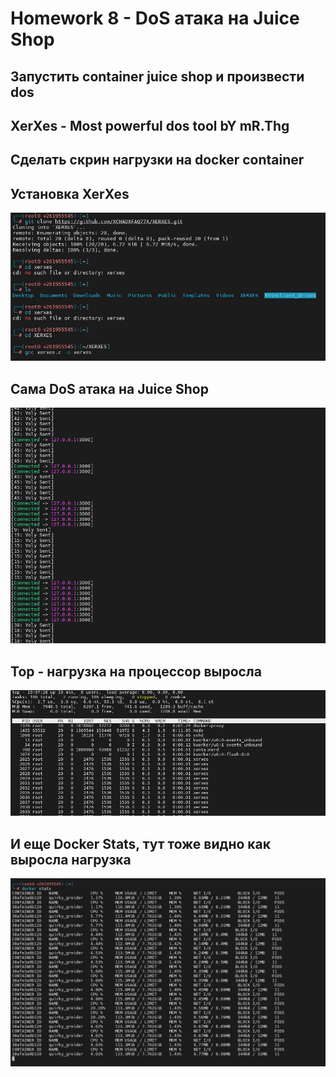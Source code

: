 # Homework 8 - DoS атака на Juice Shop    

## Запустить container juice shop и произвести dos    
## XerXes - Most powerful dos tool bY mR.Thg    
## Сделать скрин нагрузки на docker container     

## **Установка XerXes**  
![Xerxes Install](./Xerxes_install.jpg)

## **Сама DoS атака на Juice Shop**
![Attack](./Attack.jpg)

## **Top - нагрузка на процессор выросла**
![Top](./Top.jpg)

## **И еще Docker Stats, тут тоже видно как выросла нагрузка**
![Docker Stats](./Docker_Stats.jpg)

